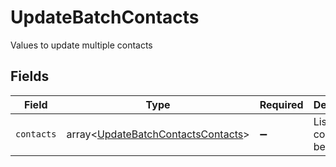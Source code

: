 # UpdateBatchContacts

Values to update multiple contacts


## Fields

| Field                                                                                    | Type                                                                                     | Required                                                                                 | Description                                                                              |
| ---------------------------------------------------------------------------------------- | ---------------------------------------------------------------------------------------- | ---------------------------------------------------------------------------------------- | ---------------------------------------------------------------------------------------- |
| `contacts`                                                                               | array<[UpdateBatchContactsContacts](../../models/shared/UpdateBatchContactsContacts.md)> | :heavy_minus_sign:                                                                       | List of contacts to be updated                                                           |